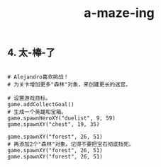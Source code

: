 ﻿---
layout: default
title: a-maze-ing
---
## 4. 太-棒-了
```

# Alejandro喜欢挑战！
# 为关卡增加更多"森林"对象，来创建更长的迷宫。

# 设置游戏目标。
game.addCollectGoal()
# 生成一个英雄和宝箱。
game.spawnHeroXY("duelist", 9, 59)
game.spawnXY("chest", 19, 35)

game.spawnXY("forest", 26, 51)
# 再添加2个"森林"对象。记得不要把宝石彻底挡死。
game.spawnXY("forest", 26, 51)
game.spawnXY("forest", 26, 51)

```
